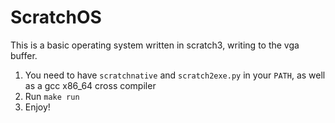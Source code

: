 # ScratchOS
This is a basic operating system written in scratch3, writing to the vga buffer.

1. You need to have `scratchnative` and `scratch2exe.py` in your `PATH`, as well as a gcc x86_64 cross compiler
2. Run `make run`
3. Enjoy!
